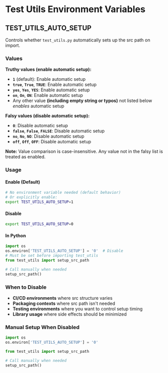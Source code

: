 # Test Utils Environment Variables

## TEST_UTILS_AUTO_SETUP

Controls whether `test_utils.py` automatically sets up the src path on import.

### Values

**Truthy values (enable automatic setup):**
- **`1`** (default): Enable automatic setup
- **`true`**, **`True`**, **`TRUE`**: Enable automatic setup
- **`yes`**, **`Yes`**, **`YES`**: Enable automatic setup  
- **`on`**, **`On`**, **`ON`**: Enable automatic setup
- Any other value **(including empty string or typos)** not listed below _enables_ automatic setup

**Falsy values (disable automatic setup):**
- **`0`**: Disable automatic setup  
- **`false`**, **`False`**, **`FALSE`**: Disable automatic setup
- **`no`**, **`No`**, **`NO`**: Disable automatic setup
- **`off`**, **`Off`**, **`OFF`**: Disable automatic setup

**Note:** Value comparison is case-insensitive. Any value not in the falsy list is treated as enabled.

### Usage

#### Enable (Default)
```bash
# No environment variable needed (default behavior)
# Or explicitly enable:
export TEST_UTILS_AUTO_SETUP=1
```

#### Disable
```bash
export TEST_UTILS_AUTO_SETUP=0
```

#### In Python
```python
import os
os.environ['TEST_UTILS_AUTO_SETUP'] = '0'  # Disable
# Must be set before importing test_utils
from test_utils import setup_src_path

# Call manually when needed
setup_src_path()
```

### When to Disable

- **CI/CD environments** where src structure varies
- **Packaging contexts** where src path isn't needed
- **Testing environments** where you want to control setup timing
- **Library usage** where side effects should be minimized

### Manual Setup When Disabled

```python
import os
os.environ['TEST_UTILS_AUTO_SETUP'] = '0'

from test_utils import setup_src_path

# Call manually when needed
setup_src_path()
```